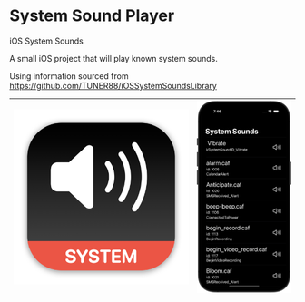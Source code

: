 # System Sound Player
iOS System Sounds

A small iOS project that will play known system sounds.

Using information sourced from https://github.com/TUNER88/iOSSystemSoundsLibrary

| ![mac512](Images/mac512.png) | ![ScreenShot](Images/ScreenShot.png) |
| ---------------------------- | ------------------------------------ |

